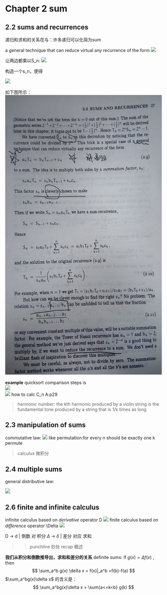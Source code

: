 # Chapter 2 sum
## 2.2 sums and recurrences
递归和求和的关系在与：许多递归可以化简为sum

a general technique that can reduce virtual any recurrence of the form
<img src="http://www.forkosh.com/mathtex.cgi? a_nT_n = n_nT_{n-1} + c_n">

让两边都乘以S_n:
<img src="http://www.forkosh.com/mathtex.cgi?s_na_nT_n =s_nb_nT_{n-1} + s_nc_n">

构造一个s_n，使得

<img src="http://www.forkosh.com/mathtex.cgi? s_{n-1}a_{n-1}=s_nb_n">

如下图所示：
![公式](img/sum-1.jpg)

**example**
quicksort comparison steps is  
<img src="http://www.forkosh.com/mathtex.cgi?C_0=0">  
<img src="http://www.forkosh.com/mathtex.cgi?C_n=n+1+\frac2n \sum_{k=0}^{n-1} C_k , for\quad n >0" >
how to calc C_n
A:p29

> harmonic number: the kth harmonic produced by a violin string is the fundamental tone produced by a string that is 1/k times as long

## 2.3 manipulation of sums
commutative law:
<img src="http://www.forkosh.com/mathtex.cgi?\displaystyle\sum_{k \in K} a_k = \displaystyle\sum_{p(k)\in K} a_{p(k)}">
like permutation:for every n should be exactly one k permute

> calculus 微积分

## 2.4 multiple sums
general distributive law:  

<img src="http://www.forkosh.com/mathtex.cgi?\displaystyle\sum_{1<=j,k<=n}a_jb_k=(\displaystyle\sum_{1<=j<=n}a_j)(\displaystyle\sum_{1<=k<=n}a_k)">

## 2.6 finite and infinite calculus
infinite calculus based on *derivative* operator D
<img src="http://www.forkosh.com/mathtex.cgi?Df(x)=\lim_{h\to0}\frac{f(x+h)-f(x)}{h}">
finite calculus based on *difference* operator \Delta
<img src="http://www.forkosh.com/mathtex.cgi?\Delta f(x)=f(x+1)-f(x)">


D      $\to$ d       |  倒数 对  积分
$\Delta$ $\to$ $\delta$  |  差分 对应 求和
>> punchline 妙处
>> recap     概述

**我们从积分和倒数推导出，求和和差分的关系**
definite sums: If $g(x)=\Delta f(x)$ , then  
$$
\sum_a^b g(x) \delta x = f(x)|_a^b =f(b)-f(a)
$$
$\sum_a^bg(x)\delta x$ 的含义是：
$$
\sum_a^bg(x)\delta x = \sum{a<=k<b} g(k)
$$
